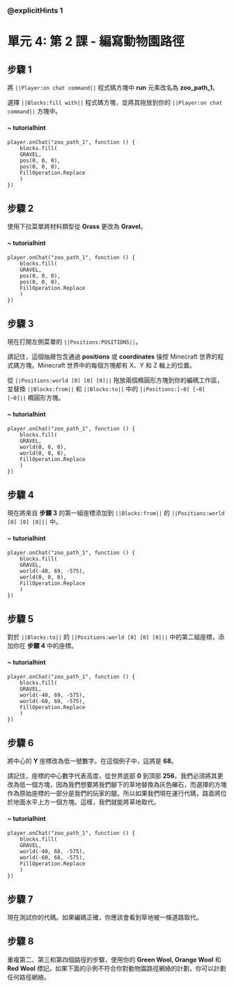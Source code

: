 ### @explicitHints 1

# 單元 4: 第 2 課 - 編寫動物園路徑

## 步驟 1
將 ``||Player:on chat command||`` 程式碼方塊中 **run** 元素改名為 **zoo_path_1**。

選擇 ``||Blocks:fill with||`` 程式碼方塊，並將其拖放到你的 ``||Player:on chat command||`` 方塊中。

#### ~ tutorialhint
``` blocks
player.onChat("zoo_path_1", function () {
    blocks.fill(
    GRAVEL,
    pos(0, 0, 0),
    pos(0, 0, 0),
    FillOperation.Replace
    )
})
```

## 步驟 2
使用下拉菜單將材料類型從 **Grass** 更改為 **Gravel**。

#### ~ tutorialhint
``` blocks
player.onChat("zoo_path_1", function () {
    blocks.fill(
    GRAVEL,
    pos(0, 0, 0),
    pos(0, 0, 0),
    FillOperation.Replace
    )
})
```

## 步驟 3
現在打開左側菜單的 ``||Positions:POSITIONS||``。

請記住，這個抽屜包含通過 **positions** 或 **coordinates** 操控 Minecraft 世界的程式碼方塊。Minecraft 世界中的每個方塊都有 X、Y 和 Z 軸上的位置。

從 ``||Positions:world [0] [0] [0]||`` 拖放兩個橢圓形方塊到你的編碼工作區，並替換 ``||Blocks:from||`` 和 ``||Blocks:to||`` 中的 ``||Positions:[~0] [~0] [~0]||`` 橢圓形方塊。

#### ~ tutorialhint
``` blocks
player.onChat("zoo_path_1", function () {
    blocks.fill(
    GRAVEL,
    world(0, 0, 0),
    world(0, 0, 0),
    FillOperation.Replace
    )
})
```

## 步驟 4
現在將來自 **步驟 3** 的第一組座標添加到 ``||Blocks:from||`` 的 ``||Positions:world [0] [0] [0]||`` 中。

#### ~ tutorialhint
``` blocks
player.onChat("zoo_path_1", function () {
    blocks.fill(
    GRAVEL,
    world(-40, 69, -575),
    world(0, 0, 0),
    FillOperation.Replace
    )
})
```

## 步驟 5
對於 ``||Blocks:to||`` 的 ``||Positions:world [0] [0] [0]||`` 中的第二組座標，添加你在 **步驟 4** 中的座標。

#### ~ tutorialhint
``` blocks
player.onChat("zoo_path_1", function () {
    blocks.fill(
    GRAVEL,
    world(-40, 69, -575),
    world(-60, 69, -575),
    FillOperation.Replace
    )
})
```

## 步驟 6
將中心的 **Y** 座標改為低一號數字。在這個例子中，這將是 **68**。

請記住，座標的中心數字代表高度，從世界底部 **0** 到頂部 **256**。我們必須將其更改為低一個方塊，因為我們想要將我們腳下的草地替換為灰色礫石，而選擇的方塊作為原始座標的一部分是我們的玩家的腿。所以如果我們現在運行代碼，路面將位於地面水平上方一個方塊。這樣，我們就能將草地取代。

#### ~ tutorialhint
``` blocks
player.onChat("zoo_path_1", function () {
    blocks.fill(
    GRAVEL,
    world(-40, 68, -575),
    world(-60, 68, -575),
    FillOperation.Replace
    )
})
```

## 步驟 7
現在測試你的代碼。如果編碼正確，你應該會看到草地被一條道路取代。

## 步驟 8
重複第二、第三和第四個路徑的步驟，使用你的 **Green Wool, Orange Wool** 和 **Red Wool** 標記。如果下面的示例不符合你對動物園路徑網絡的計劃，你可以計劃任何路徑網絡。
 